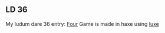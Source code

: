 ## LD 36
My ludum dare 36 entry: [Four](http://ludumdare.com/compo/ludum-dare-36/?action=preview&uid=47736) 
Game is made in haxe using [luxe](https://github.com/underscorediscovery/luxe)

